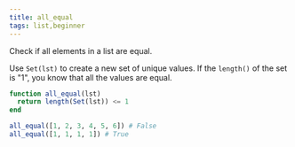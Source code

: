 ```yaml
---
title: all_equal
tags: list,beginner
---
```


Check if all elements in a list are equal.

Use `Set(lst)` to create a new set of unique values. If the `length()` of the set is "1", you know that all the values are equal.

```Julia
function all_equal(lst)
  return length(Set(lst)) <= 1
end
```

```Julia
all_equal([1, 2, 3, 4, 5, 6]) # False
all_equal([1, 1, 1, 1]) # True
```
